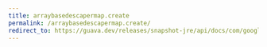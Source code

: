 ```yaml
---
title: arraybasedescapermap.create
permalink: /arraybasedescapermap.create/
redirect_to: https://guava.dev/releases/snapshot-jre/api/docs/com/google/common/escape/ArrayBasedEscaperMap.html#create-java.util.Map-
---
```

